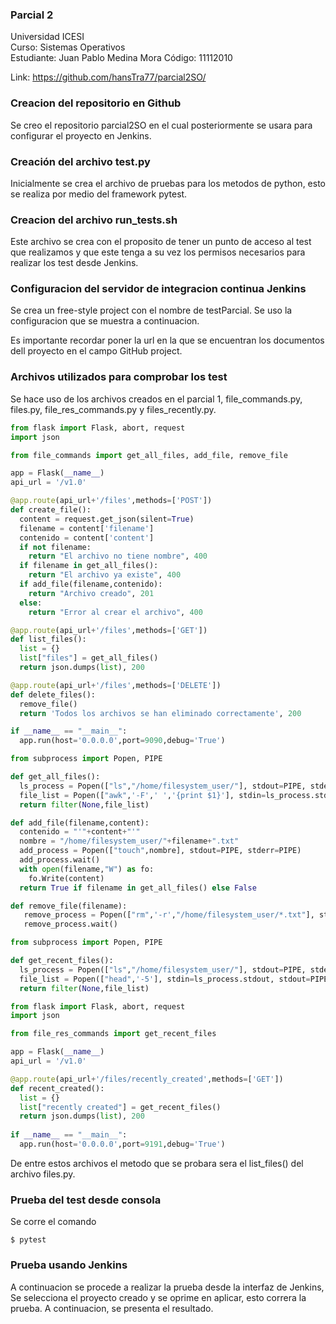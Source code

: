 ### Parcial 2
Universidad ICESI  
Curso: Sistemas Operativos  
Estudiante: Juan Pablo Medina Mora 
Código: 11112010

Link: https://github.com/hansTra77/parcial2SO/

### Creacion del repositorio en Github

Se creo el repositorio parcial2SO en el cual posteriormente se usara para configurar el proyecto en Jenkins.

### Creación del archivo test.py

Inicialmente se crea el archivo de pruebas para los metodos de python, esto se realiza por medio del framework pytest.



### Creacion del archivo run_tests.sh

Este archivo se crea con el proposito de tener un punto de acceso al test que realizamos y que este tenga a su vez los permisos necesarios para realizar los test desde Jenkins.

### Configuracion del servidor de integracion continua Jenkins

Se crea un free-style project con el nombre de testParcial. Se uso la configuracion que se muestra a continuacion.

Es importante recordar poner la url en la que se encuentran los documentos dell proyecto en el campo GitHub project.

### Archivos utilizados para comprobar los test

Se hace uso de los archivos creados en el parcial 1, file_commands.py, files.py, file_res_commands.py y files_recently.py.


```python
from flask import Flask, abort, request
import json

from file_commands import get_all_files, add_file, remove_file

app = Flask(__name__)
api_url = '/v1.0'

@app.route(api_url+'/files',methods=['POST'])
def create_file():
  content = request.get_json(silent=True)
  filename = content['filename']
  contenido = content['content']
  if not filename:
    return "El archivo no tiene nombre", 400
  if filename in get_all_files():
    return "El archivo ya existe", 400
  if add_file(filename,contenido):
    return "Archivo creado", 201
  else:
    return "Error al crear el archivo", 400

@app.route(api_url+'/files',methods=['GET'])
def list_files():
  list = {}
  list["files"] = get_all_files()
  return json.dumps(list), 200

@app.route(api_url+'/files',methods=['DELETE'])
def delete_files():
  remove_file()
  return 'Todos los archivos se han eliminado correctamente', 200

if __name__ == "__main__":
  app.run(host='0.0.0.0',port=9090,debug='True')
```
```python
from subprocess import Popen, PIPE

def get_all_files():
  ls_process = Popen(["ls","/home/filesystem_user/"], stdout=PIPE, stderr=PIPE)
  file_list = Popen(["awk",'-F',' ','{print $1}'], stdin=ls_process.stdout, stdout=PIPE, stderr=PIPE).communicate()[0].split('\n')
  return filter(None,file_list)

def add_file(filename,content):
  contenido = "'"+content+"'"
  nombre = "/home/filesystem_user/"+filename+".txt"
  add_process = Popen(["touch",nombre], stdout=PIPE, stderr=PIPE)
  add_process.wait()
  with open(filename,"W") as fo:
    fo.Write(content)
  return True if filename in get_all_files() else False

def remove_file(filename):
   remove_process = Popen(["rm",'-r',"/home/filesystem_user/*.txt"], stdout=PIPE, stderr=PIPE)
   remove_process.wait()
```
```python
from subprocess import Popen, PIPE

def get_recent_files():
  ls_process = Popen(["ls","/home/filesystem_user/"], stdout=PIPE, stderr=PIPE)
  file_list = Popen(["head",'-5'], stdin=ls_process.stdout, stdout=PIPE, stderr=PIPE).communicate()[0].split('\n')
  return filter(None,file_list)
```
```python
from flask import Flask, abort, request
import json

from file_res_commands import get_recent_files

app = Flask(__name__)
api_url = '/v1.0'

@app.route(api_url+'/files/recently_created',methods=['GET'])
def recent_created():
  list = {}
  list["recently created"] = get_recent_files()
  return json.dumps(list), 200
  
if __name__ == "__main__":
  app.run(host='0.0.0.0',port=9191,debug='True')
```
De entre estos archivos el metodo que se probara sera el list_files() del archivo files.py.

### Prueba del test desde consola

Se corre el comando 

```
$ pytest
```

### Prueba usando Jenkins

A continuacion se procede a realizar la prueba desde la interfaz de Jenkins, Se selecciona el proyecto creado y se oprime en aplicar, esto correra la prueba.
A continuacion, se presenta el resultado.



